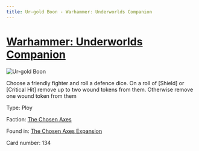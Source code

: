 ```yaml
---
title: Ur-gold Boon - Warhammer: Underworlds Companion
---
```


# [Warhammer: Underworlds Companion](https://guidokessels.github.io/wh-underworlds)

  

![Ur-gold Boon](https://warhammerunderworlds.com/wp-content/uploads/sites/6/2018/02/134_ENG.png)

Choose a friendly fighter and roll a defence dice. On a roll of [Shield] or [Critical Hit] remove up to two wound tokens from them. Otherwise remove one wound token from them

Type: Ploy

Faction: [The Chosen Axes](https://guidokessels.github.io/wh-underworlds/factions/the-chosen-axes)

Found in: [The Chosen Axes Expansion](https://guidokessels.github.io/wh-underworlds/locations/the-chosen-axes-expansion)

Card number: 134
